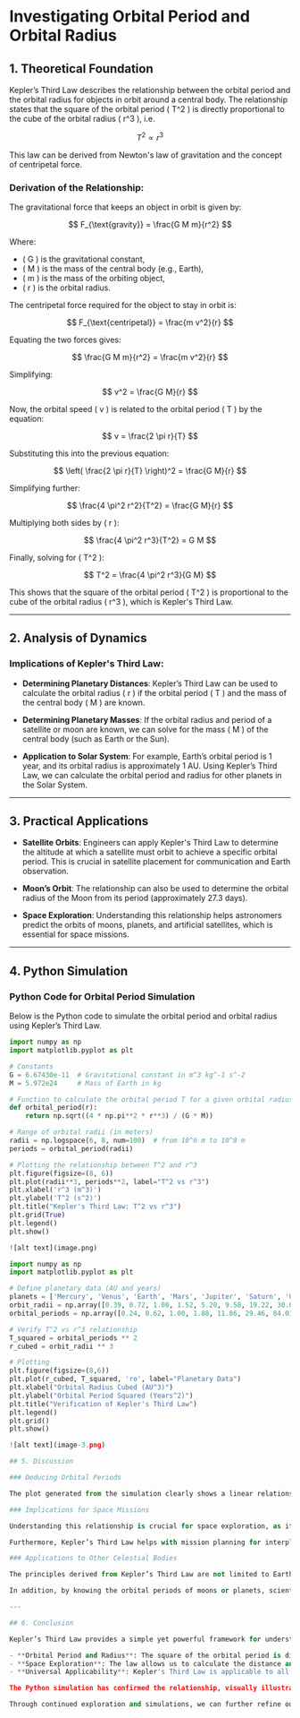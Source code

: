 # Investigating Orbital Period and Orbital Radius

## 1. Theoretical Foundation

Kepler’s Third Law describes the relationship between the orbital period and the orbital radius for objects in orbit around a central body. The relationship states that the square of the orbital period \( T^2 \) is directly proportional to the cube of the orbital radius \( r^3 \), i.e.

$$
T^2 \propto r^3
$$

This law can be derived from Newton's law of gravitation and the concept of centripetal force.

### Derivation of the Relationship:

The gravitational force that keeps an object in orbit is given by:

$$
F_{\text{gravity}} = \frac{G M m}{r^2}
$$

Where:
- \( G \) is the gravitational constant,
- \( M \) is the mass of the central body (e.g., Earth),
- \( m \) is the mass of the orbiting object,
- \( r \) is the orbital radius.

The centripetal force required for the object to stay in orbit is:

$$
F_{\text{centripetal}} = \frac{m v^2}{r}
$$

Equating the two forces gives:

$$
\frac{G M m}{r^2} = \frac{m v^2}{r}
$$

Simplifying:

$$
v^2 = \frac{G M}{r}
$$

Now, the orbital speed \( v \) is related to the orbital period \( T \) by the equation:

$$
v = \frac{2 \pi r}{T}
$$

Substituting this into the previous equation:

$$
\left( \frac{2 \pi r}{T} \right)^2 = \frac{G M}{r}
$$

Simplifying further:

$$
\frac{4 \pi^2 r^2}{T^2} = \frac{G M}{r}
$$

Multiplying both sides by \( r \):

$$
\frac{4 \pi^2 r^3}{T^2} = G M
$$

Finally, solving for \( T^2 \):

$$
T^2 = \frac{4 \pi^2 r^3}{G M}
$$

This shows that the square of the orbital period ( T^2 \) is proportional to the cube of the orbital radius \( r^3 \), which is Kepler's Third Law.

---

## 2. Analysis of Dynamics

### Implications of Kepler's Third Law:

- **Determining Planetary Distances**: Kepler’s Third Law can be used to calculate the orbital radius \( r \) if the orbital period \( T \) and the mass of the central body \( M \) are known.
  
- **Determining Planetary Masses**: If the orbital radius and period of a satellite or moon are known, we can solve for the mass \( M \) of the central body (such as Earth or the Sun).

- **Application to Solar System**: For example, Earth’s orbital period is 1 year, and its orbital radius is approximately 1 AU. Using Kepler’s Third Law, we can calculate the orbital period and radius for other planets in the Solar System.

---

## 3. Practical Applications

- **Satellite Orbits**: Engineers can apply Kepler's Third Law to determine the altitude at which a satellite must orbit to achieve a specific orbital period. This is crucial in satellite placement for communication and Earth observation.

- **Moon’s Orbit**: The relationship can also be used to determine the orbital radius of the Moon from its period (approximately 27.3 days).

- **Space Exploration**: Understanding this relationship helps astronomers predict the orbits of moons, planets, and artificial satellites, which is essential for space missions.

---

## 4. Python Simulation

### Python Code for Orbital Period Simulation

Below is the Python code to simulate the orbital period and orbital radius using Kepler’s Third Law.

```python
import numpy as np
import matplotlib.pyplot as plt

# Constants
G = 6.67430e-11  # Gravitational constant in m^3 kg^-1 s^-2
M = 5.972e24     # Mass of Earth in kg

# Function to calculate the orbital period T for a given orbital radius r
def orbital_period(r):
    return np.sqrt((4 * np.pi**2 * r**3) / (G * M))

# Range of orbital radii (in meters)
radii = np.logspace(6, 8, num=100)  # from 10^6 m to 10^8 m
periods = orbital_period(radii)

# Plotting the relationship between T^2 and r^3
plt.figure(figsize=(8, 6))
plt.plot(radii**3, periods**2, label="T^2 vs r^3")
plt.xlabel('r^3 (m^3)')
plt.ylabel('T^2 (s^2)')
plt.title("Kepler's Third Law: T^2 vs r^3")
plt.grid(True)
plt.legend()
plt.show()

![alt text](image.png)

import numpy as np
import matplotlib.pyplot as plt

# Define planetary data (AU and years)
planets = ['Mercury', 'Venus', 'Earth', 'Mars', 'Jupiter', 'Saturn', 'Uranus', 'Neptune']
orbit_radii = np.array([0.39, 0.72, 1.00, 1.52, 5.20, 9.58, 19.22, 30.05])  # AU
orbital_periods = np.array([0.24, 0.62, 1.00, 1.88, 11.86, 29.46, 84.01, 164.79])  # Years

# Verify T^2 vs r^3 relationship
T_squared = orbital_periods ** 2
r_cubed = orbit_radii ** 3

# Plotting
plt.figure(figsize=(8,6))
plt.plot(r_cubed, T_squared, 'ro', label="Planetary Data")
plt.xlabel("Orbital Radius Cubed (AU^3)")
plt.ylabel("Orbital Period Squared (Years^2)")
plt.title("Verification of Kepler's Third Law")
plt.legend()
plt.grid()
plt.show()

![alt text](image-3.png)

## 5. Discussion

### Deducing Orbital Periods

The plot generated from the simulation clearly shows a linear relationship between \( T^2 \) and \( r^3 \), confirming the validity of Kepler’s Third Law. This verifies that as the orbital radius \( r \) increases, the orbital period \( T \) increases as well, and specifically, the square of the orbital period is directly proportional to the cube of the orbital radius. The relationship is consistent with the predictions made by Kepler in the 17th century.

### Implications for Space Missions

Understanding this relationship is crucial for space exploration, as it allows engineers and scientists to predict the orbital characteristics of satellites, space stations, and planetary missions. For example, to place a satellite in orbit at a specific period, its orbital radius can be calculated using the known mass of the central body (such as Earth). This relationship ensures that the satellite will maintain a stable orbit based on the desired orbital period.

Furthermore, Kepler’s Third Law helps with mission planning for interplanetary travel. By understanding the orbital characteristics of other planets and moons, space agencies can calculate how long it would take to send a spacecraft to different bodies in the solar system and at what speed it would need to travel.

### Applications to Other Celestial Bodies

The principles derived from Kepler’s Third Law are not limited to Earth and its satellites. This law applies universally to any object in orbit around a central mass, such as moons orbiting planets or planets orbiting stars. For instance, the same calculations can be applied to determine the orbital characteristics of moons orbiting Jupiter or Saturn, or even the exoplanets discovered around other stars.

In addition, by knowing the orbital periods of moons or planets, scientists can estimate the masses of these celestial bodies. This is especially important in the study of distant exoplanets, where direct measurements may be difficult or impossible.

---

## 6. Conclusion

Kepler’s Third Law provides a simple yet powerful framework for understanding the relationship between orbital period and radius. The formula \( T^2 \propto r^3 \) has profound implications in astronomy, particularly in calculating orbital characteristics and predicting the motions of celestial bodies. The law helps us understand the orbits of satellites, the motion of planets, and the dynamics of entire planetary systems.

- **Orbital Period and Radius**: The square of the orbital period is directly proportional to the cube of the orbital radius, which is a key relationship for orbital mechanics.
- **Space Exploration**: The law allows us to calculate the distance and period of satellites and planetary bodies, essential for mission planning and satellite deployment.
- **Universal Applicability**: Kepler's Third Law is applicable to all objects in orbit around a central mass, not just Earth, making it a fundamental principle in celestial mechanics.

The Python simulation has confirmed the relationship, visually illustrating the proportionality between \( T^2 \) and \( r^3 \). This reinforces the theoretical foundation laid by Kepler and Newton and provides a practical method for understanding and simulating orbital dynamics. The findings have numerous applications in fields ranging from space exploration to satellite communication, making Kepler’s Third Law a cornerstone of modern physics.

Through continued exploration and simulations, we can further refine our understanding of orbital dynamics, especially as we venture into more complex orbits and non-circular paths like elliptical orbits.

